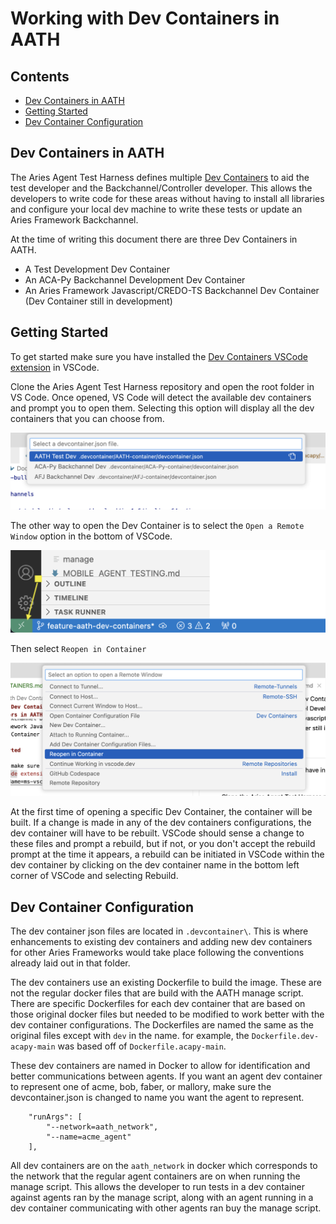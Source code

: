 # Working with Dev Containers in AATH<!-- omit in toc -->

## Contents<!-- omit in toc -->
- [Dev Containers in AATH](#dev-containers-in-aath)
- [Getting Started](#getting-started)
- [Dev Container Configuration](#dev-container-configuration)

## Dev Containers in AATH

The Aries Agent Test Harness defines multiple [Dev Containers](https://code.visualstudio.com/docs/devcontainers/tutorial) to aid the test developer and the Backchannel/Controller developer. This allows the developers to write code for these areas without having to install all libraries and configure your local dev machine to write these tests or update an Aries Framework Backchannel. 

At the time of writing this document there are three Dev Containers in AATH.
- A Test Development Dev Container
- An ACA-Py Backchannel Development Dev Container
- An Aries Framework Javascript/CREDO-TS Backchannel Dev Container (Dev Container still in development)

## Getting Started

To get started make sure you have installed the [Dev Containers VSCode extension](https://marketplace.visualstudio.com/items?itemName=ms-vscode-remote.remote-containers) in VSCode. 

Clone the Aries Agent Test Harness repository and open the root folder in VS Code. Once opened, VS Code will detect the available dev containers and prompt you to open them. Selecting this option will display all the dev containers that you can choose from.

![Open Dev Container](docs/assets/images/open_dev_container.png)

The other way to open the Dev Container is to select the `Open a Remote Window` option in the bottom of VSCode. 

![Open a Remote Window](docs/assets/images/open_a_remote_window.png)

Then select `Reopen in Container`

![Open a Remote Window](docs/assets/images/reopen_in_container.png)

At the first time of opening a specific Dev Container, the container will be built. If a change is made in any of the dev containers configurations, the dev container will have to be rebuilt. VSCode should sense a change to these files and prompt a rebuild, but if not, or you don't accept the rebuild prompt at the time it appears, a rebuild can be initiated in VSCode within the dev container by clicking on the dev container name in the bottom left corner of VSCode and selecting Rebuild.   

## Dev Container Configuration

The dev container json files are located in `.devcontainer\`. This is where enhancements to existing dev containers and adding new dev containers for other Aries Frameworks would take place following the conventions already laid out in that folder.

The dev containers use an existing Dockerfile to build the image. These are not the regular docker files that are build with the AATH manage script. There are specific Dockerfiles for each dev container that are based on those original docker files but needed to be modified to work better with the dev container configurations. The Dockerfiles are named the same as the original files except with `dev` in the name. for example, the `Dockerfile.dev-acapy-main` was based off of `Dockerfile.acapy-main`.

These dev containers are named in Docker to allow for identification and better communications between agents. If you want an agent dev container to represent one of acme, bob, faber, or mallory, make sure the devcontainer.json is changed to name you want the agent to represent. 

```
	"runArgs": [
		"--network=aath_network",
		"--name=acme_agent"
	],
```

All dev containers are on the `aath_network` in docker which corresponds to the network that the regular agent containers are on when running the manage script. This allows the developer to run tests in a dev container against agents ran by the manage script, along with an agent running in a dev container communicating with other agents ran buy the manage script. 




